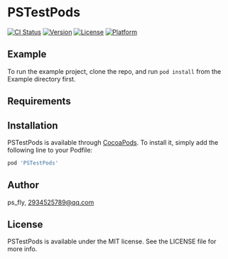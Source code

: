 # PSTestPods

[![CI Status](https://img.shields.io/travis/ps_fly/PSTestPods.svg?style=flat)](https://travis-ci.org/ps_fly/PSTestPods)
[![Version](https://img.shields.io/cocoapods/v/PSTestPods.svg?style=flat)](https://cocoapods.org/pods/PSTestPods)
[![License](https://img.shields.io/cocoapods/l/PSTestPods.svg?style=flat)](https://cocoapods.org/pods/PSTestPods)
[![Platform](https://img.shields.io/cocoapods/p/PSTestPods.svg?style=flat)](https://cocoapods.org/pods/PSTestPods)

## Example

To run the example project, clone the repo, and run `pod install` from the Example directory first.

## Requirements

## Installation

PSTestPods is available through [CocoaPods](https://cocoapods.org). To install
it, simply add the following line to your Podfile:

```ruby
pod 'PSTestPods'
```

## Author

ps_fly, 2934525789@qq.com

## License

PSTestPods is available under the MIT license. See the LICENSE file for more info.

